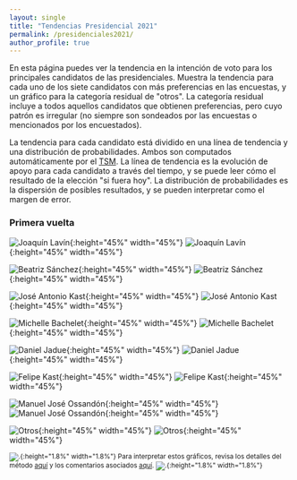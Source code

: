 ```yaml
---
layout: single
title: "Tendencias Presidencial 2021"
permalink: /presidenciales2021/
author_profile: true
---
```


En esta página puedes ver la tendencia en la intención de voto para los principales candidatos de las presidenciales. Muestra la tendencia para cada uno de los siete candidatos con más preferencias en las encuestas, y un gráfico para la categoría residual de "otros". La categoría residual incluye a todos aquellos candidatos que obtienen preferencias, pero cuyo patrón es irregular (no siempre son sondeados por las encuestas o mencionados por los encuestados).

La tendencia para cada candidato está dividido en una línea de tendencia y una distribución de probabilidades. Ambos son computados automáticamente por el [TSM](https://kennethbunker.github.io/tsm/). La línea de tendencia es la evolución de apoyo para cada candidato a través del tiempo, y se puede leer cómo el resultado de la elección "si fuera hoy". La distribución de probabilidades es la dispersión de posibles resultados, y se pueden interpretar como el margen de error.


### Primera vuelta

![Joaquín Lavín](/images/ts_2021_Joaquín%20Lavín.png){:height="45%" width="45%"} ![Joaquín Lavín](/images/kd_2021_Joaquín%20Lavín.png){:height="45%" width="45%"}


![Beatriz Sánchez](/images/ts_2021_Beatriz%20Sánchez.png){:height="45%" width="45%"} ![Beatriz Sánchez](/images/kd_2021_Beatriz%20Sánchez.png){:height="45%" width="45%"}


![José Antonio Kast](/images/ts_2021_José%20Antonio%20Kast.png){:height="45%" width="45%"} ![José Antonio Kast](/images/kd_2021_José%20Antonio%20Kast.png){:height="45%" width="45%"}

![Michelle Bachelet](/images/ts_2021_Michelle%20Bachelet.png){:height="45%" width="45%"} ![Michelle Bachelet](/images/kd_2021_Michelle%20Bachelet.png){:height="45%" width="45%"}

![Daniel Jadue](/images/ts_2021_Daniel%20Jadue.png){:height="45%" width="45%"} ![Daniel Jadue](/images/kd_2021_Daniel%20Jadue.png){:height="45%" width="45%"}


![Felipe Kast](/images/ts_2021_Felipe%20Kast.png){:height="45%" width="45%"} ![Felipe Kast](/images/kd_2021_Felipe%20Kast.png){:height="45%" width="45%"}


![Manuel José Ossandón](/images/ts_2021_Manuel%20José%20Ossandón.png){:height="45%" width="45%"} ![Manuel José Ossandón](/images/kd_2021_Manuel%20José%20Ossandón.png){:height="45%" width="45%"}

![Otros](/images/ts_2021_Otros.png){:height="45%" width="45%"} ![Otros](/images/kd_2021_Otros.png){:height="45%" width="45%"}


<sub>![.](/images/danger.png){:height="1.8%" width="1.8%"} Para interpretar estos gráficos, revisa los detalles del método [aquí](https://tresquintos.github.io/tsm/) y los comentarios asociados [aquí](https://tresquintos.github.io/posts/2020/03/caveat/). ![.](/images/danger.png){:height="1.8%" width="1.8%"} </sub>
